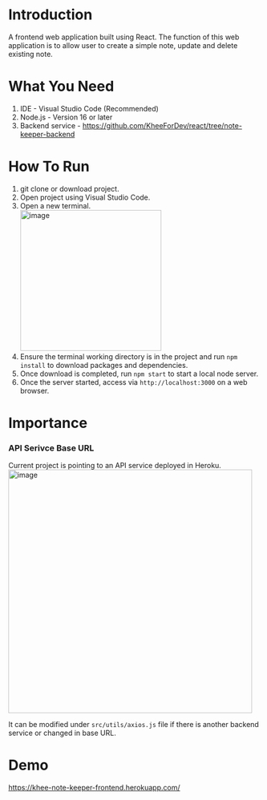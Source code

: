 # Introduction
A frontend web application built using React. The function of this web application is to allow user to create a simple note, update and delete existing note.

# What You Need
1. IDE - Visual Studio Code (Recommended)
2. Node.js - Version 16 or later
3. Backend service - https://github.com/KheeForDev/react/tree/note-keeper-backend

# How To Run
1. git clone or download project.
2. Open project using Visual Studio Code.
3. Open a new terminal. <br/>
<img width="281" alt="image" src="https://user-images.githubusercontent.com/52060358/174548492-34b45bb2-6a48-442a-b322-780810124530.png"></img>
4. Ensure the terminal working directory is in the project and run `npm install` to download packages and dependencies.
5. Once download is completed, run `npm start` to start a local node server.
6. Once the server started, access via `http://localhost:3000` on a web browser.

# Importance
### API Serivce Base URL
Current project is pointing to an API service deployed in Heroku. <br/>
<img width="486" alt="image" src="https://user-images.githubusercontent.com/52060358/174730623-3e07e826-596c-4a8c-8699-b2fb4f44c641.png"></img>

It can be modified under `src/utils/axios.js` file if there is another backend service or changed in base URL.

# Demo
https://khee-note-keeper-frontend.herokuapp.com/
